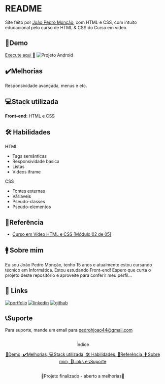 
# README

Site feito por [João Pedro Monção](https://github.com/jpmoncao), com HTML e CSS, com intuito educacional pelo curso de HTML & CSS do Curso em vídeo.

## 🚀Demo

<a href="https://jpmoncao.github.io/projeto-android/" target="_blank">Execute aqui 🚀</a>
![Projeto Android](https://i.imgur.com/PfGeiV3.png)

## ✔️Melhorias
Responsividade avançada, menus e etc.


## 💻Stack utilizada
**Front-end:** HTML e CSS


## 🛠 Habilidades
HTML
- Tags semânticas
- Responsividade básica
- Listas
- Videos iframe

CSS
- Fontes externas
- Váriaveis
- Pseudo-classes
- Pseudo-elementos


## 📖Referência

 - [Curso em Vídeo HTML e CSS [Módulo 02 de 05]](https://www.youtube.com/playlist?list=PLHz_AreHm4dlUpEXkY1AyVLQGcpSgVF8s)
 
## 🚹 Sobre mim
Eu sou João Pedro Monção, tenho 15 anos e atualmente estou cursando técnico em Informática. Estou estudando Front-end! Espero que curta o projeto deste repositório e aproveite para conferir meu perfil...


## 🔗 Links
[![portfolio](https://img.shields.io/badge/portfolio-000?style=for-the-badge&logo=ko-fi&logoColor=white)](https://jpmoncao.github.io/portfolio)
[![linkedin](https://img.shields.io/badge/linkedin-0A66C2?style=for-the-badge&logo=linkedin&logoColor=white)](https://www.linkedin.com/joaomoncao)
[![github](https://img.shields.io/badge/github-1DA1F2?style=for-the-badge&logo=github&logoColor=white)](https://github.com/jpmoncao)


## 📞Suporte

Para suporte, mande um email para pedrohjoao44@gmail.com

##

<p align="center">Índice</p>
<p align="center">
  <a href="#demo">🚀Demo, </a><a href="#%EF%B8%8Fmelhorias">✔️Melhorias, </a><a href="#stack utilizada">💻Stack utilizada, </a><a href="##-habilidades">🛠 Habilidades, </a><a href="#referência">📖Referência, </a><a href="#-sobre-mim">🚹 Sobre mim, </a><a href="#-links">🔗Links e </a><a href="#suporte">📞Suporte </a>
</p>

##

<p align="center">🚧Projeto finalizado - aberto a melhorias🚧</p>

